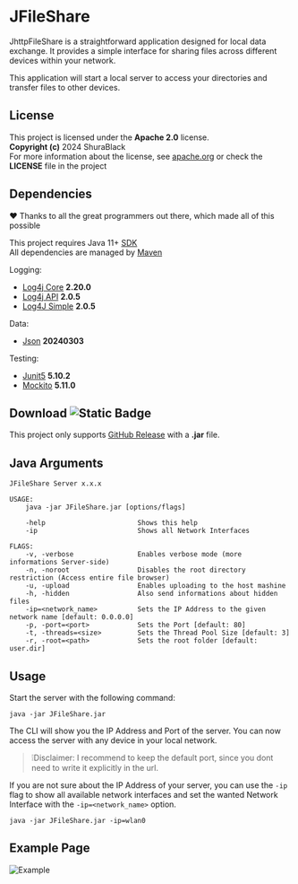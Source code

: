 # JFileShare
JhttpFileShare is a straightforward application designed for local data exchange. It provides a simple interface for sharing 
files across different devices within your network.

This application will start a local server to access your directories and transfer files to other devices.

## License
This project is licensed under the **Apache 2.0** license.<br>
**Copyright (c)** 2024 ShuraBlack<br>
For more information about the license, see [apache.org](https://www.apache.org/licenses/LICENSE-2.0)
or check the <b>LICENSE</b> file in the project

## Dependencies
❤️ Thanks to all the great programmers out there, which made all of this possible

This project requires Java 11+ [SDK](https://www.oracle.com/java/technologies/downloads/)<br>
All dependencies are managed by [Maven](https://maven.apache.org)<br>

Logging:
- [Log4j Core](https://github.com/apache/logging-log4j2) **2.20.0**
- [Log4j API](https://github.com/apache/logging-log4j2) **2.0.5**
- [Log4J Simple](https://github.com/apache/logging-log4j2) **2.0.5**

Data:
- [Json](https://github.com/stleary/JSON-java) **20240303**

Testing:
- [Junit5](https://junit.org/junit5/) **5.10.2**
- [Mockito](https://github.com/mockito/mockito) **5.11.0**

## Download ![Static Badge](https://img.shields.io/badge/version-v0.1.0-%230679b6)
This project only supports [GitHub Release](https://github.com/ShuraBlack/JFileShare/releases) with a **.jar** file.

## Java Arguments
```
JFileShare Server x.x.x

USAGE:
	java -jar JFileShare.jar [options/flags]

	-help						Shows this help
	-ip							Shows all Network Interfaces

FLAGS:
	-v, -verbose				Enables verbose mode (more informations Server-side)
	-n, -noroot					Disables the root directory restriction (Access entire file browser)
	-u, -upload					Enables uploading to the host mashine
	-h, -hidden					Also send informations about hidden files
	-ip=<network_name>			Sets the IP Address to the given network name [default: 0.0.0.0]
	-p, -port=<port>			Sets the Port [default: 80]
	-t, -threads=<size>			Sets the Thread Pool Size [default: 3]
	-r, -root=<path>			Sets the root folder [default: user.dir]
```

## Usage
Start the server with the following command:
```
java -jar JFileShare.jar 
```
The CLI will show you the IP Address and Port of the server. You can now access the server with any device in your local network.
> ❕Disclaimer: I recommend to keep the default port, since you dont need to write it explicitly in the url.

If you are not sure about the IP Address of your server, you can use the `-ip` flag to show all available network interfaces
and set the wanted Network Interface with the `-ip=<network_name>` option.
```
java -jar JFileShare.jar -ip=wlan0
```

## Example Page
![Example](https://github.com/user-attachments/assets/742815ed-1bb3-4717-aee6-423d6ace9d97)
